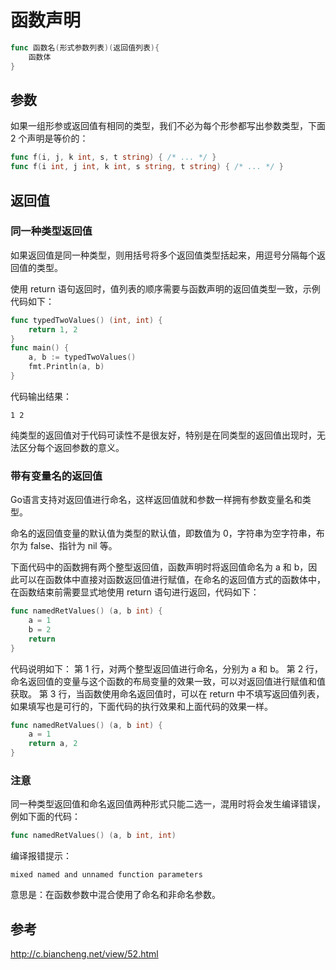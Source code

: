 # 函数声明
```go
func 函数名(形式参数列表)(返回值列表){
    函数体
}
```
## 参数
如果一组形参或返回值有相同的类型，我们不必为每个形参都写出参数类型，下面 2 个声明是等价的：
```go
func f(i, j, k int, s, t string) { /* ... */ }
func f(i int, j int, k int, s string, t string) { /* ... */ }
```
## 返回值
### 同一种类型返回值
如果返回值是同一种类型，则用括号将多个返回值类型括起来，用逗号分隔每个返回值的类型。

使用 return 语句返回时，值列表的顺序需要与函数声明的返回值类型一致，示例代码如下：
```Go
func typedTwoValues() (int, int) {
    return 1, 2
}
func main() {
    a, b := typedTwoValues()
    fmt.Println(a, b)
}
```
代码输出结果：
```
1 2
```
纯类型的返回值对于代码可读性不是很友好，特别是在同类型的返回值出现时，无法区分每个返回参数的意义。
### 带有变量名的返回值
Go语言支持对返回值进行命名，这样返回值就和参数一样拥有参数变量名和类型。

命名的返回值变量的默认值为类型的默认值，即数值为 0，字符串为空字符串，布尔为 false、指针为 nil 等。

下面代码中的函数拥有两个整型返回值，函数声明时将返回值命名为 a 和 b，因此可以在函数体中直接对函数返回值进行赋值，在命名的返回值方式的函数体中，在函数结束前需要显式地使用 return 语句进行返回，代码如下：
```go
func namedRetValues() (a, b int) {
    a = 1
    b = 2
    return
}
```
代码说明如下：
第 1 行，对两个整型返回值进行命名，分别为 a 和 b。
第 2 行，命名返回值的变量与这个函数的布局变量的效果一致，可以对返回值进行赋值和值获取。
第 3 行，当函数使用命名返回值时，可以在 return 中不填写返回值列表，如果填写也是可行的，下面代码的执行效果和上面代码的效果一样。
```go
func namedRetValues() (a, b int) {
    a = 1
    return a, 2
}
```
### 注意
同一种类型返回值和命名返回值两种形式只能二选一，混用时将会发生编译错误，例如下面的代码：
```go
func namedRetValues() (a, b int, int)
```
编译报错提示：
```
mixed named and unnamed function parameters
```
意思是：在函数参数中混合使用了命名和非命名参数。
## 参考
http://c.biancheng.net/view/52.html